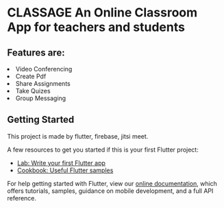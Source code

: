 <h1>CLASSAGE An Online Classroom App for teachers and students</h1>
<h2>Features are:</h2>
<li>Video Conferencing</li>
<li>Create Pdf</li>
<li>Share Assignments</li>
<li>Take Quizes</li>
<li>Group Messaging</li>


## Getting Started

This project is made by flutter, firebase, jitsi meet.

A few resources to get you started if this is your first Flutter project:

- [Lab: Write your first Flutter app](https://flutter.dev/docs/get-started/codelab)
- [Cookbook: Useful Flutter samples](https://flutter.dev/docs/cookbook)

For help getting started with Flutter, view our
[online documentation](https://flutter.dev/docs), which offers tutorials,
samples, guidance on mobile development, and a full API reference.
